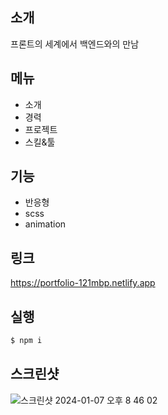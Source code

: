 ## 소개
프론트의 세계에서 백엔드와의 만남

## 메뉴
- 소개
- 경력
- 프로젝트
- 스킬&툴


## 기능
- 반응형
- scss 
- animation


## 링크
https://portfolio-121mbp.netlify.app


## 실행
```bash
$ npm i 
```


## 스크린샷
![스크린샷 2024-01-07 오후 8 46 02](https://github.com/121Mbp/portfolio/assets/11451648/a6822cf6-85d0-40fb-a231-e1d58034ff0b)


